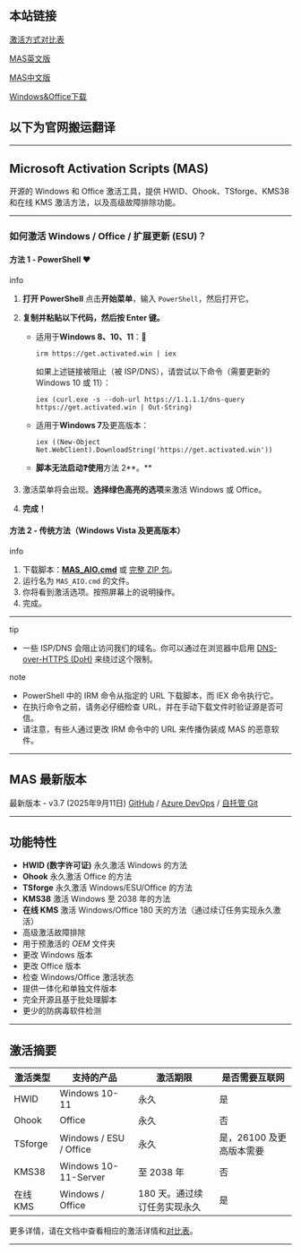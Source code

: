 ## 本站链接
[激活方式对比表](./chart.md)

[MAS英文版](https://hog-starwatch.github.io/MAS/MAS_AIO_v3.7_En_W.cmd)

[MAS中文版](https://hog-starwatch.github.io/MAS/MAS_AIO_v3.7_Chs_W.cmd)

[Windows&Office下载](./download.md)

## 以下为官网搬运翻译

---

## Microsoft Activation Scripts (MAS)

开源的 Windows 和 Office 激活工具，提供 HWID、Ohook、TSforge、KMS38 和在线 KMS 激活方法，以及高级故障排除功能。

---

### 如何激活 Windows / Office / 扩展更新 (ESU)？[​](#how-to-activate-windows--office--extended-updates-esu "直接链接到如何激活 Windows / Office / 扩展更新 (ESU)？")

#### 方法 1 - PowerShell ❤️[​](#method-1---powershell-️ "直接链接到方法 1 - PowerShell ❤️")

info

1. **打开 PowerShell**
   点击**开始菜单**，输入 `PowerShell`，然后打开它。
2. **复制并粘贴以下代码，然后按 Enter 键。**

   * 适用于**Windows 8、10、11**：📌

     ```
     irm https://get.activated.win | iex
     ```

     如果上述链接被阻止（被 ISP/DNS），请尝试以下命令（需要更新的 Windows 10 或 11）：

     ```
     iex (curl.exe -s --doh-url https://1.1.1.1/dns-query https://get.activated.win | Out-String)
     ```
   * 适用于**Windows 7**及更高版本：

     ```
     iex ((New-Object Net.WebClient).DownloadString('https://get.activated.win'))
     ```
   * **脚本无法启动❓使用**方法 2**。**
3. 激活菜单将会出现。**选择绿色高亮的选项**来激活 Windows 或 Office。
4. **完成！**

#### 方法 2 - 传统方法（Windows Vista 及更高版本）[​](#method-2---traditional-windows-vista-and-later "直接链接到方法 2 - 传统方法（Windows Vista 及更高版本）")

info

1. 下载脚本：[**MAS\_AIO.cmd**](https://dev.azure.com/massgrave/Microsoft-Activation-Scripts/_apis/git/repositories/Microsoft-Activation-Scripts/items?path=/MAS/All-In-One-Version-KL/MAS_AIO.cmd&download=true) 或 [完整 ZIP 包](https://dev.azure.com/massgrave/Microsoft-Activation-Scripts/_apis/git/repositories/Microsoft-Activation-Scripts/items?$format=zip)。
2. 运行名为 `MAS_AIO.cmd` 的文件。
3. 你将看到激活选项。按照屏幕上的说明操作。
4. 完成。

---

tip

* 一些 ISP/DNS 会阻止访问我们的域名。你可以通过在浏览器中启用 [DNS-over-HTTPS (DoH)](https://developers.cloudflare.com/1.1.1.1/encryption/dns-over-https/encrypted-dns-browsers/) 来绕过这个限制。

note

* PowerShell 中的 IRM 命令从指定的 URL 下载脚本，而 IEX 命令执行它。
* 在执行命令之前，请务必仔细检查 URL，并在手动下载文件时验证源是否可信。
* 请注意，有些人通过更改 IRM 命令中的 URL 来传播伪装成 MAS 的恶意软件。

---

## MAS 最新版本[​](#mas-latest-release "直接链接到 MAS 最新版本")

最新版本 - v3.7 (2025年9月11日)
[GitHub](https://github.com/massgravel/Microsoft-Activation-Scripts) / [Azure DevOps](https://dev.azure.com/massgrave/_git/Microsoft-Activation-Scripts) / [自托管 Git](https://git.activated.win/massgrave/Microsoft-Activation-Scripts)

---

## 功能特性[​](#features "直接链接到功能特性")

* **HWID (数字许可证)** 永久激活 Windows 的方法
* **Ohook** 永久激活 Office 的方法
* **TSforge** 永久激活 Windows/ESU/Office 的方法
* **KMS38** 激活 Windows 至 2038 年的方法
* **在线 KMS** 激活 Windows/Office 180 天的方法（通过续订任务实现永久激活）
* 高级激活故障排除
* 用于预激活的 $OEM$ 文件夹
* 更改 Windows 版本
* 更改 Office 版本
* 检查 Windows/Office 激活状态
* 提供一体化和单独文件版本
* 完全开源且基于批处理脚本
* 更少的防病毒软件检测

---

## 激活摘要[​](#activations-summary "直接链接到激活摘要")

| 激活类型 | 支持的产品 | 激活期限 | 是否需要互联网 |
| --- | --- | --- | --- |
| HWID | Windows 10-11 | 永久 | 是 |
| Ohook | Office | 永久 | 否 |
| TSforge | Windows / ESU / Office | 永久 | 是，26100 及更高版本需要 |
| KMS38 | Windows 10-11-Server | 至 2038 年 | 否 |
| 在线 KMS | Windows / Office | 180 天。通过续订任务实现永久 | 是 |

更多详情，请在文档中查看相应的激活详情和[对比表](./chart.md)。

---